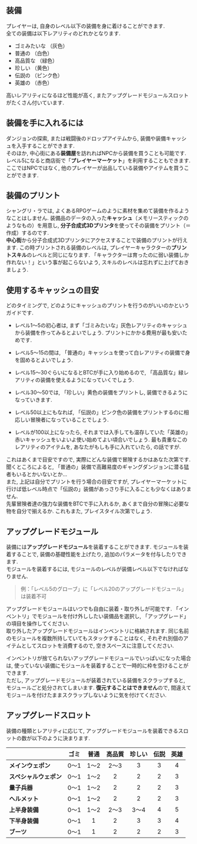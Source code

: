 ## 装備
プレイヤーは, 自身のレベル以下の装備を身に着けることができます.  
全ての装備は以下レアリティのどれかとなります.

  - ゴミみたいな （灰色）
  - 普通の （白色）
  - 高品質な （緑色）
  - 珍しい （黄色）
  - 伝説の （ピンク色）
  - 英雄の （赤色）

高いレアリティになるほど性能が高く, またアップグレードモジュールスロットがたくさん付いています.  


## 装備を手に入れるには
ダンジョンの探索, または戦闘後のドロップアイテムから, 装備や装備キャッシュを入手することができます.  
そのほか, 中心街にある**装備屋**を訪れればNPCから装備を買うことも可能です. レベル5になると商店街で「**プレイヤーマーケット**」を利用することもできます. ここではNPCではなく, 他のプレイヤーが出品している装備やアイテムを買うことができます.  


## 装備のプリント
シャングリ・ラでは, よくあるRPGゲームのように素材を集めて装備を作るようなことはしません. 装備品のデータの入った**キャッシュ**（メモリースティックのようなもの）を用意し, **分子合成式3Dプリンタ**を使ってその装備をプリント（＝作成）するのです.  
**中心街**から分子合成式3Dプリンタにアクセスすることで装備のプリントが行えます. この時プリントされる装備のレベルは, プレイヤーキャラクターの**プリントスキル**のレベルと同じになります. 「キャラクターは育ったのに弱い装備しか作れない！」という事が起こらないよう, スキルのレベルは忘れずに上げておきましょう.  


## 使用するキャッシュの目安
どのタイミングで, どのようにキャッシュのプリントを行うのがいいのかというガイドです.  

- レベル1～5の初心者は, まず「ゴミみたいな」灰色レアリティのキャッシュから装備を作ってみるとよいでしょう. プリントにかかる費用が最も安いためです.  

- レベル5～15の間は, 「普通の」キャッシュを使って白レアリティの装備で身を固めるとよいでしょう. 

- レベル15～30ぐらいになるとBTCが手に入り始めるので, 「高品質な」緑レアリティの装備を使えるようになっていくでしょう. 

- レベル30～50では, 「珍しい」黄色の装備をプリントし, 装備できるようになっていきます.  

- レベル50以上にもなれば, 「伝説の」ピンク色の装備をプリントするのに相応しい冒険者になっていることでしょう.    

- レベルが100以上になったら, それまでは入手しても温存していた「英雄の」赤いキャッシュをいよいよ使い始めてよい頃合いでしょう. 最も貴重なこのレアリティのアイテムを, あなたがもしも手に入れていたら, の話ですが.
 
これはあくまで目安ですので, 実際にどんな装備で冒険するかはあなた次第です.  
聞くところによると, 「普通の」装備で高難易度のギャングダンジョンに潜る猛者もいるとかいないとか...  
また, 上記は自分でプリントを行う場合の目安ですが, プレイヤーマーケットに行けば低レベル時点で「伝説の」装備があっさり手に入ることも少なくはありません.  
先輩冒険者達の強力な装備をBTCで手に入れるか, あくまで自分の冒険に必要な物を自分で揃えるか. これもまた, プレイスタイル次第でしょう. 


## アップグレードモジュール
装備には**アップグレードモジュール**を装着することができます. モジュールを装着することで, 装備の基礎性能を上げたり, 追加のパラメータを付与したりできます.  
モジュールを装着するには, モジュールのレベルが装備レベル以下でなければなりません.  
> 例：「レベル5のグローブ」に「レベル20のアップグレードモジュール」は装着不可  

アップグレードモジュールはいつでも自由に装着・取り外しが可能です. 「インベントリ」でモジュールを付け外ししたい装備品を選択し, 「アップグレード」の項目を操作してください.  
取り外したアップグレードモジュールはインベントリに格納されます. 同じ名前のモジュールを複数所持していてもスタックすることはなく, それぞれ別個のアイテムとしてスロットを消費するので, 空きスペースに注意してください.   

インベントリが捨てられないアップグレードモジュールでいっぱいになった場合は, 使っていない装備にモジュールを装着することで一時的に枠を空けることができます.  
ただし, アップグレードモジュールが装着されている装備をスクラップすると, モジュールごと処分されてしまいます.  **復元することはできません**ので, 間違えてモジュールを付けたままスクラップしないように気を付けてください.  


## アップグレードスロット
装備の種類とレアリティに応じて, アップグレードモジュールを装着できるスロットの数が以下のように決まります.

||ゴミ|普通|高品質|珍しい|伝説|英雄|
|--|:--:|:--:|:--:|:--:|:--:|:--:|
|**メインウェポン**|0～1|1～2|2～3|3|3|4|
|**スペシャルウェポン**|0～1|1～2|2|2|2|3|
|**量子兵器**|0～1|1～2|2|2|2|3|
|**ヘルメット**|0～1|1～2|2|2|2|3|
|**上半身装備**|0～1|1～2|2～3|3～4|4|5|
|**下半身装備**|0～1|1|2|3|3|4|
|**ブーツ**|0～1|1|2|2|2|3|

